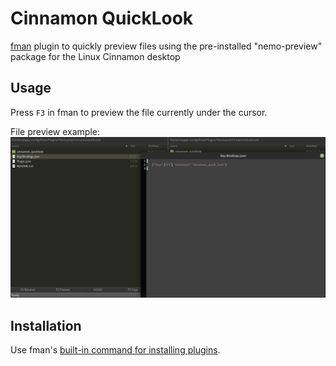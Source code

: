 # Cinnamon QuickLook
[fman](https://fman.io/) plugin to quickly preview files using the pre-installed "nemo-preview" package for the Linux Cinnamon desktop
## Usage
Press `F3` in fman to preview the file currently under the cursor.

File preview example:
![screenshot](https://github.com/msergein/CinnamonQuickLook/blob/master/resources/screenshot.png?raw=true)
## Installation
Use fman's  [built-in command for installing plugins](https://fman.io/docs/installing-plugins).
